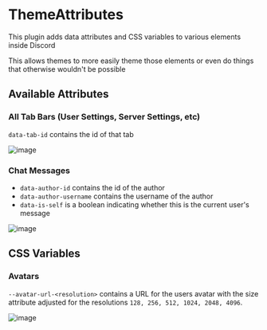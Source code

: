 # ThemeAttributes

This plugin adds data attributes and CSS variables to various elements inside Discord

This allows themes to more easily theme those elements or even do things that otherwise wouldn't be possible

## Available Attributes

### All Tab Bars (User Settings, Server Settings, etc)

`data-tab-id` contains the id of that tab

![image](https://github.com/Tally-gay/Tallycord/assets/45497981/1263b782-f673-4f09-820c-4cc366d062ad)

### Chat Messages

-   `data-author-id` contains the id of the author
-   `data-author-username` contains the username of the author
-   `data-is-self` is a boolean indicating whether this is the current user's message

![image](https://github.com/Tally-gay/Tallycord/assets/45497981/34bd5053-3381-402f-82b2-9c812cc7e122)

## CSS Variables

### Avatars

`--avatar-url-<resolution>` contains a URL for the users avatar with the size attribute adjusted for the resolutions `128, 256, 512, 1024, 2048, 4096`.

![image](https://github.com/Tally-gay/Tallycord/assets/26598490/192ddac0-c827-472f-9933-fa99ff36f723)
